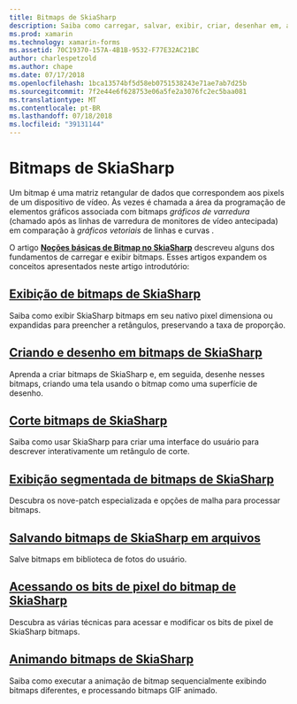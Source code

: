 ```yaml
---
title: Bitmaps de SkiaSharp
description: Saiba como carregar, salvar, exibir, criar, desenhar em, animar e acessar os bits de SkiaSharp bitmaps.
ms.prod: xamarin
ms.technology: xamarin-forms
ms.assetid: 70C19370-157A-4B1B-9532-F77E32AC21BC
author: charlespetzold
ms.author: chape
ms.date: 07/17/2018
ms.openlocfilehash: 1bca13574bf5d58eb0751538243e71ae7ab7d25b
ms.sourcegitcommit: 7f2e44e6f628753e06a5fe2a3076fc2ec5baa081
ms.translationtype: MT
ms.contentlocale: pt-BR
ms.lasthandoff: 07/18/2018
ms.locfileid: "39131144"
---
```

# <a name="skiasharp-bitmaps"></a>Bitmaps de SkiaSharp

Um bitmap é uma matriz retangular de dados que correspondem aos pixels de um dispositivo de vídeo. Às vezes é chamada a área da programação de elementos gráficos associada com bitmaps _gráficos de varredura_ (chamado após as linhas de varredura de monitores de vídeo antecipada) em comparação à _gráficos vetoriais_ de linhas e curvas . 

O artigo **[Noções básicas de Bitmap no SkiaSharp](../basics/bitmaps.md)** descreveu alguns dos fundamentos de carregar e exibir bitmaps. Esses artigos expandem os conceitos apresentados neste artigo introdutório:

## <a name="displaying-skiasharp-bitmapsdisplayingmd"></a>[Exibição de bitmaps de SkiaSharp](displaying.md)

Saiba como exibir SkiaSharp bitmaps em seu nativo pixel dimensiona ou expandidas para preencher a retângulos, preservando a taxa de proporção.

## <a name="creating-and-drawing-on-skiasharp-bitmapsdrawingmd"></a>[Criando e desenho em bitmaps de SkiaSharp](drawing.md)

Aprenda a criar bitmaps de SkiaSharp e, em seguida, desenhe nesses bitmaps, criando uma tela usando o bitmap como uma superfície de desenho.

## <a name="cropping-skiasharp-bitmapscroppingmd"></a>[Corte bitmaps de SkiaSharp](cropping.md)

Saiba como usar SkiaSharp para criar uma interface do usuário para descrever interativamente um retângulo de corte.

## <a name="segmented-display-of-skiasharp-bitmapssegmentedmd"></a>[Exibição segmentada de bitmaps de SkiaSharp](segmented.md)

Descubra os nove-patch especializada e opções de malha para processar bitmaps.

## <a name="saving-skiasharp-bitmaps-to-filessavingmd"></a>[Salvando bitmaps de SkiaSharp em arquivos](saving.md)

Salve bitmaps em biblioteca de fotos do usuário.

## <a name="accessing-skiasharp-bitmap-pixel-bitspixel-bitsmd"></a>[Acessando os bits de pixel do bitmap de SkiaSharp](pixel-bits.md)

Descubra as várias técnicas para acessar e modificar os bits de pixel de SkiaSharp bitmaps.

## <a name="animating-skiasharp-bitmapsanimatingmd"></a>[Animando bitmaps de SkiaSharp](animating.md)

Saiba como executar a animação de bitmap sequencialmente exibindo bitmaps diferentes, e processando bitmaps GIF animado.

